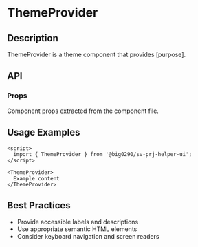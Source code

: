 # ThemeProvider

## Description

ThemeProvider is a theme component that provides [purpose].

## API

### Props

Component props extracted from the component file.

## Usage Examples

```svelte
<script>
  import { ThemeProvider } from '@big0290/sv-prj-helper-ui';
</script>

<ThemeProvider>
  Example content
</ThemeProvider>
```

## Best Practices

- Provide accessible labels and descriptions
- Use appropriate semantic HTML elements
- Consider keyboard navigation and screen readers
